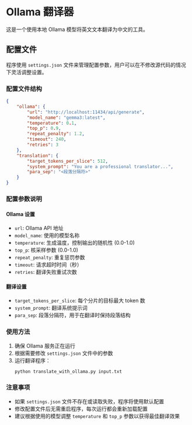 # Ollama 翻译器

这是一个使用本地 Ollama 模型将英文文本翻译为中文的工具。

## 配置文件

程序使用 `settings.json` 文件来管理配置参数，用户可以在不修改源代码的情况下灵活调整设置。

### 配置文件结构

```json
{
    "ollama": {
        "url": "http://localhost:11434/api/generate",
        "model_name": "gemma3:latest",
        "temperature": 0.1,
        "top_p": 0.9,
        "repeat_penalty": 1.2,
        "timeout": 240,
        "retries": 3
    },
    "translation": {
        "target_tokens_per_slice": 512,
        "system_prompt": "You are a professional translator...",
        "para_sep": "<段落分隔符>"
    }
}
```

### 配置参数说明

#### Ollama 设置
- `url`: Ollama API 地址
- `model_name`: 使用的模型名称
- `temperature`: 生成温度，控制输出的随机性 (0.0-1.0)
- `top_p`: 核采样参数 (0.0-1.0)
- `repeat_penalty`: 重复惩罚参数
- `timeout`: 请求超时时间（秒）
- `retries`: 翻译失败重试次数

#### 翻译设置
- `target_tokens_per_slice`: 每个分片的目标最大 token 数
- `system_prompt`: 翻译系统提示词
- `para_sep`: 段落分隔符，用于在翻译时保持段落结构

### 使用方法

1. 确保 Ollama 服务正在运行
2. 根据需要修改 `settings.json` 文件中的参数
3. 运行翻译程序：
   ```bash
   python translate_with_ollama.py input.txt
   ```

### 注意事项

- 如果 `settings.json` 文件不存在或读取失败，程序将使用默认配置
- 修改配置文件后无需重启程序，每次运行都会重新加载配置
- 建议根据使用的模型调整 `temperature` 和 `top_p` 参数以获得最佳翻译效果 